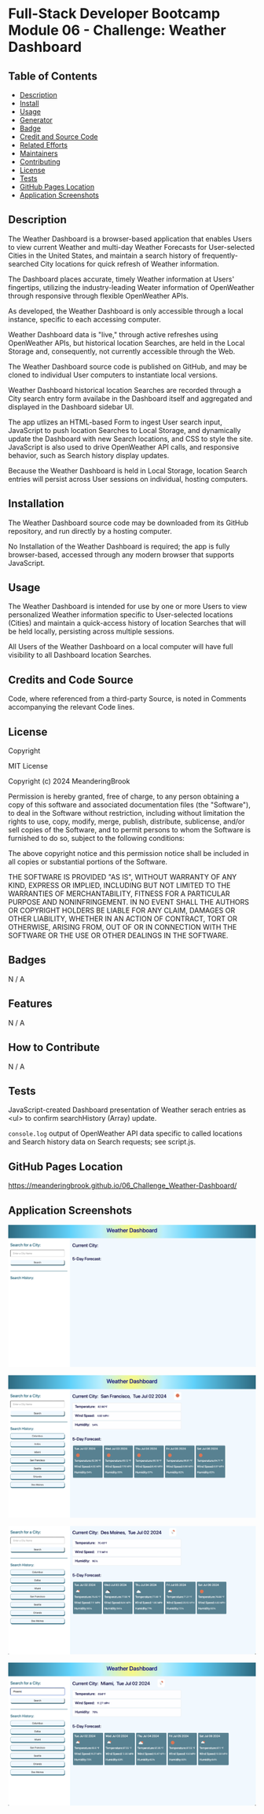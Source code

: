 # Full-Stack Developer Bootcamp Module 06 - Challenge: Weather Dashboard

## Table of Contents

- [Description](#description)
- [Install](#install)
- [Usage](#usage)
- [Generator](#generator)
- [Badge](#badge)
- [Credit and Source Code](#credits-and-code-source)
- [Related Efforts](#related-efforts)
- [Maintainers](#maintainers)
- [Contributing](#contributing)
- [License](#license)
- [Tests](#tests)
- [GitHub Pages Location](#github-pages-location)
- [Application Screenshots](#application-screenshots) 


## Description

The Weather Dashboard is a browser-based application that enables Users to view current Weather and multi-day Weather Forecasts for User-selected Cities in the United States, and maintain a search history of frequently-searched City locations for quick refresh of Weather information.

The Dashboard places accurate, timely Weather information at Users' fingertips, utilizing the industry-leading Weater information of OpenWeather through responsive through flexible OpenWeather APIs.

As developed, the Weather Dashboard is only accessible through a local instance, specific to each accessing computer.

Weather Dashboard data is "live," through active refreshes using OpenWeather APIs, but historical location Searches, are held in the Local Storage and, consequently, not currently accessible through the Web.

The Weather Dashboard source code is published on GitHub, and may be cloned to individual User computers to instantiate local versions.

Weather Dashboard historical location Searches are recorded through a City search entry form availabe in the Dashboard itself and aggregated and displayed in the Dashboard sidebar UI.

The app utlizes an HTML-based Form to ingest User search input, JavaScript to push location Searches to Local Storage, and dynamically update the Dashboard with new Search locations, and CSS to style the site. JavaScript is also used to drive OpenWeather API calls, and responsive behavior, such as Search history display updates.

Because the Weather Dashboard is held in Local Storage, location Search entries will persist across User sessions on individual, hosting computers.


## Installation

The Weather Dashboard source code may be downloaded from its GitHub repository, and run directly by a hosting computer.

No Installation of the Weather Dashboard is required; the app is fully browser-based, accessed through any modern browser that supports JavaScript.


## Usage

The Weather Dashboard is intended for use by one or more Users to view personalized Weather information specific to User-selected locations (Cities) and maintain a quick-access history of location Searches that will be held locally, persisting across multiple sessions. 

All Users of the Weather Dashboard on a local computer will have full visibility to all Dashboard location Searches.


## Credits and Code Source

Code, where referenced from a third-party Source, is noted in Comments accompanying the relevant Code lines.


## License

Copyright <YEAR> <COPYRIGHT Chris Milazzo>


MIT License

Copyright (c) 2024 MeanderingBrook

Permission is hereby granted, free of charge, to any person obtaining a copy
of this software and associated documentation files (the "Software"), to deal
in the Software without restriction, including without limitation the rights
to use, copy, modify, merge, publish, distribute, sublicense, and/or sell
copies of the Software, and to permit persons to whom the Software is
furnished to do so, subject to the following conditions:

The above copyright notice and this permission notice shall be included in all
copies or substantial portions of the Software.

THE SOFTWARE IS PROVIDED "AS IS", WITHOUT WARRANTY OF ANY KIND, EXPRESS OR
IMPLIED, INCLUDING BUT NOT LIMITED TO THE WARRANTIES OF MERCHANTABILITY,
FITNESS FOR A PARTICULAR PURPOSE AND NONINFRINGEMENT. IN NO EVENT SHALL THE
AUTHORS OR COPYRIGHT HOLDERS BE LIABLE FOR ANY CLAIM, DAMAGES OR OTHER
LIABILITY, WHETHER IN AN ACTION OF CONTRACT, TORT OR OTHERWISE, ARISING FROM,
OUT OF OR IN CONNECTION WITH THE SOFTWARE OR THE USE OR OTHER DEALINGS IN THE
SOFTWARE.


## Badges

N / A


## Features

N / A


## How to Contribute

N / A


## Tests

JavaScript-created Dashboard presentation of Weather serach entries as &lt;ul&gt; to confirm searchHistory (Array) update.

`console.log` output of OpenWeather API data specific to called locations and Search history data on Search requests; see script.js.


## GitHub Pages Location

https://meanderingbrook.github.io/06_Challenge_Weather-Dashboard/


## Application Screenshots

![Weather Dashboard: Empty Dashboard Screenshot](./assets/images/Weather-Dashboard_Empty-Dashboard_Screenshot.png?raw=true "Weather Dashboard: Empty Dashboard")

![Weather Dashboard: Populated Dashboard Screenshot 01 - San Francisco](./assets/images/Weather-Dashboard_Populated-Dashboard_Screenshot-01.png?raw=true "Weather Dashboard: Populated Dashboard  - San Francisco")

![Weather Dashboard: Populated Dashboard Screenshot 02 - Des Moines](./assets/images/Weather-Dashboard_Populated-Dashboard_Screenshot-02.png?raw=true "Weather Dashboard: Populated Dashboard  - Des Moines")

![Weather Dashboard: Populated Dashboard Screenshot 03 - Miami](./assets/images/Weather-Dashboard_Populated-Dashboard_Screenshot-03.png "Weather Dashboard: Populated Dashboard  - Miami")